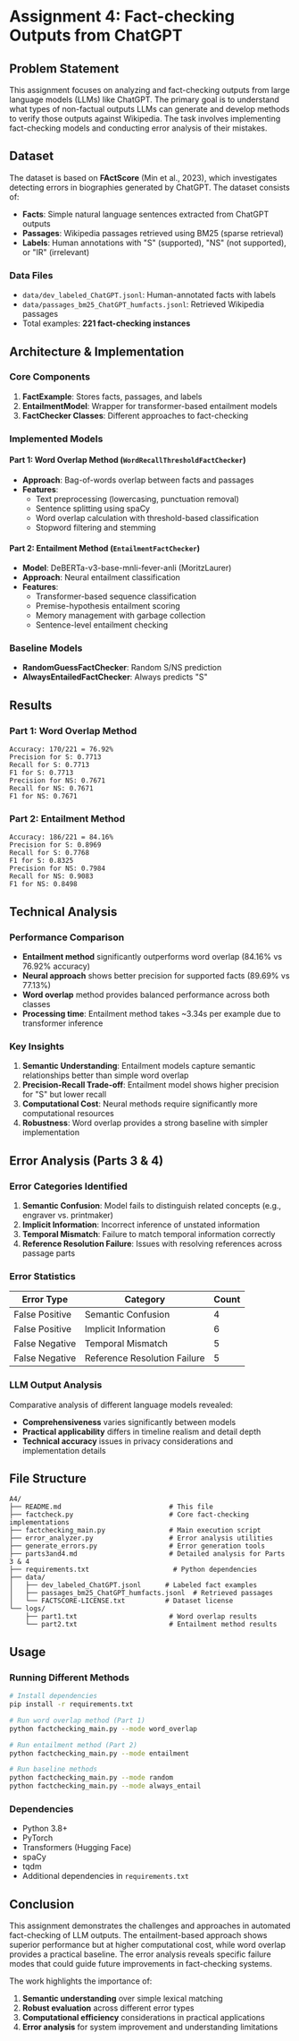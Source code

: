 # Assignment 4: Fact-checking Outputs from ChatGPT

## Problem Statement

This assignment focuses on analyzing and fact-checking outputs from large language models (LLMs) like ChatGPT. The primary goal is to understand what types of non-factual outputs LLMs can generate and develop methods to verify those outputs against Wikipedia. The task involves implementing fact-checking models and conducting error analysis of their mistakes.

## Dataset

The dataset is based on **FActScore** (Min et al., 2023), which investigates detecting errors in biographies generated by ChatGPT. The dataset consists of:

- **Facts**: Simple natural language sentences extracted from ChatGPT outputs
- **Passages**: Wikipedia passages retrieved using BM25 (sparse retrieval)
- **Labels**: Human annotations with "S" (supported), "NS" (not supported), or "IR" (irrelevant)

### Data Files
- `data/dev_labeled_ChatGPT.jsonl`: Human-annotated facts with labels
- `data/passages_bm25_ChatGPT_humfacts.jsonl`: Retrieved Wikipedia passages
- Total examples: **221 fact-checking instances**

## Architecture & Implementation

### Core Components

1. **FactExample**: Stores facts, passages, and labels
2. **EntailmentModel**: Wrapper for transformer-based entailment models
3. **FactChecker Classes**: Different approaches to fact-checking

### Implemented Models

#### Part 1: Word Overlap Method (`WordRecallThresholdFactChecker`)
- **Approach**: Bag-of-words overlap between facts and passages
- **Features**:
  - Text preprocessing (lowercasing, punctuation removal)
  - Sentence splitting using spaCy
  - Word overlap calculation with threshold-based classification
  - Stopword filtering and stemming

#### Part 2: Entailment Method (`EntailmentFactChecker`)
- **Model**: DeBERTa-v3-base-mnli-fever-anli (MoritzLaurer)
- **Approach**: Neural entailment classification
- **Features**:
  - Transformer-based sequence classification
  - Premise-hypothesis entailment scoring
  - Memory management with garbage collection
  - Sentence-level entailment checking

### Baseline Models
- **RandomGuessFactChecker**: Random S/NS prediction
- **AlwaysEntailedFactChecker**: Always predicts "S"

## Results

### Part 1: Word Overlap Method
```
Accuracy: 170/221 = 76.92%
Precision for S: 0.7713
Recall for S: 0.7713
F1 for S: 0.7713
Precision for NS: 0.7671
Recall for NS: 0.7671
F1 for NS: 0.7671
```

### Part 2: Entailment Method
```
Accuracy: 186/221 = 84.16%
Precision for S: 0.8969
Recall for S: 0.7768
F1 for S: 0.8325
Precision for NS: 0.7984
Recall for NS: 0.9083
F1 for NS: 0.8498
```

## Technical Analysis

### Performance Comparison
- **Entailment method** significantly outperforms word overlap (84.16% vs 76.92% accuracy)
- **Neural approach** shows better precision for supported facts (89.69% vs 77.13%)
- **Word overlap** method provides balanced performance across both classes
- **Processing time**: Entailment method takes ~3.34s per example due to transformer inference

### Key Insights
1. **Semantic Understanding**: Entailment models capture semantic relationships better than simple word overlap
2. **Precision-Recall Trade-off**: Entailment model shows higher precision for "S" but lower recall
3. **Computational Cost**: Neural methods require significantly more computational resources
4. **Robustness**: Word overlap provides a strong baseline with simpler implementation

## Error Analysis (Parts 3 & 4)

### Error Categories Identified

1. **Semantic Confusion**: Model fails to distinguish related concepts (e.g., engraver vs. printmaker)
2. **Implicit Information**: Incorrect inference of unstated information
3. **Temporal Mismatch**: Failure to match temporal information correctly
4. **Reference Resolution Failure**: Issues with resolving references across passage parts

### Error Statistics
| Error Type | Category | Count |
|------------|----------|-------|
| False Positive | Semantic Confusion | 4 |
| False Positive | Implicit Information | 6 |
| False Negative | Temporal Mismatch | 5 |
| False Negative | Reference Resolution Failure | 5 |

### LLM Output Analysis
Comparative analysis of different language models revealed:
- **Comprehensiveness** varies significantly between models
- **Practical applicability** differs in timeline realism and detail depth
- **Technical accuracy** issues in privacy considerations and implementation details

## File Structure

```
A4/
├── README.md                           # This file
├── factcheck.py                        # Core fact-checking implementations
├── factchecking_main.py                # Main execution script
├── error_analyzer.py                   # Error analysis utilities
├── generate_errors.py                  # Error generation tools
├── parts3and4.md                       # Detailed analysis for Parts 3 & 4
├── requirements.txt                     # Python dependencies
├── data/
│   ├── dev_labeled_ChatGPT.jsonl      # Labeled fact examples
│   ├── passages_bm25_ChatGPT_humfacts.jsonl  # Retrieved passages
│   └── FACTSCORE-LICENSE.txt          # Dataset license
└── logs/
    ├── part1.txt                       # Word overlap results
    └── part2.txt                       # Entailment method results
```

## Usage

### Running Different Methods
```bash
# Install dependencies
pip install -r requirements.txt

# Run word overlap method (Part 1)
python factchecking_main.py --mode word_overlap

# Run entailment method (Part 2)
python factchecking_main.py --mode entailment

# Run baseline methods
python factchecking_main.py --mode random
python factchecking_main.py --mode always_entail
```

### Dependencies
- Python 3.8+
- PyTorch
- Transformers (Hugging Face)
- spaCy
- tqdm
- Additional dependencies in `requirements.txt`

## Conclusion

This assignment demonstrates the challenges and approaches in automated fact-checking of LLM outputs. The entailment-based approach shows superior performance but at higher computational cost, while word overlap provides a practical baseline. The error analysis reveals specific failure modes that could guide future improvements in fact-checking systems.

The work highlights the importance of:
1. **Semantic understanding** over simple lexical matching
2. **Robust evaluation** across different error types
3. **Computational efficiency** considerations in practical applications
4. **Error analysis** for system improvement and understanding limitations